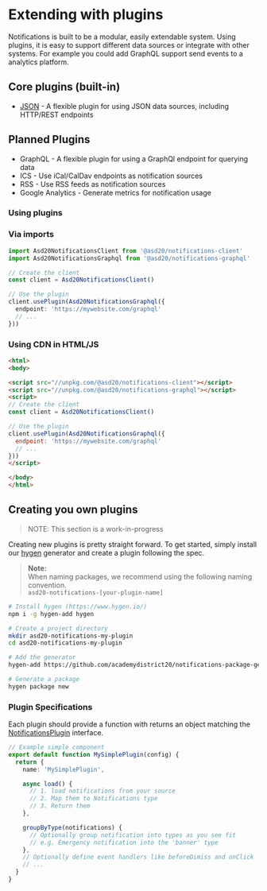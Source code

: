 # Extending with plugins

Notifications is built to be a modular, easily extendable system. Using  plugins, it is easy to support different data sources or integrate with other systems. For example you could add GraphQL support send events to a analytics platform.

## Core plugins (built-in)

* [JSON](../plugins/jsonPlugin.md) - A flexible plugin for using JSON data sources, including HTTP/REST endpoints

## Planned Plugins

* GraphQL - A flexible plugin for using a GraphQl endpoint for querying data
* ICS - Use iCal/CalDav endpoints as notification sources
* RSS - Use RSS feeds as notification sources
* Google Analytics - Generate metrics for notification usage

### Using plugins

### Via imports

```ts
import Asd20NotificationsClient from '@asd20/notifications-client'
import Asd20NotificationsGraphql from '@asd20/notifications-graphql'

// Create the client
const client = Asd20NotificationsClient()

// Use the plugin
client.usePlugin(Asd20NotificationsGraphql({
  endpoint: 'https://mywebsite.com/graphql'
  // ...
}))
```

### Using CDN in HTML/JS

```html
<html>
<body>

<script src="//unpkg.com/@asd20/notifications-client"></script>
<script src="//unpkg.com/@asd20/notifications-graphql"></script>
<script>
// Create the client
const client = Asd20NotificationsClient()

// Use the plugin
client.usePlugin(Asd20NotificationsGraphql({
  endpoint: 'https://mywebsite.com/graphql'
  // ...
}))
</script>

</body>
</html>
```

## Creating you own plugins

> NOTE: This section is a work-in-progress

Creating new plugins is pretty straight forward. To get started, simply install our [hygen](https://www.hygen.io/) generator and create a plugin following the spec.

> **Note:**  
> When naming packages, we recommend using the following naming convention.  
> `asd20-notifications-[your-plugin-name]`

```bash
# Install hygen (https://www.hygen.io/)
npm i -g hygen-add hygen

# Create a project directory
mkdir asd20-notifications-my-plugin
cd asd20-notifications-my-plugin

# Add the generator
hygen-add https://github.com/academydistrict20/notifications-package-generator

# Generate a package
hygen package new
```

### Plugin Specifications

Each plugin should provide a function with returns an object matching the [NotificationsPlugin](https://github.com/academydistrict20/notifications/blob/master/packages/shared/src/plugin.ts) interface.

```ts
// Example simple component
export default function MySimplePlugin(config) {
  return {
    name: 'MySimplePlugin',

    async load() {
      // 1. load notifications from your source
      // 2. Map them to Notifications type
      // 3. Return them
    },

    groupByType(notifications) {
      // Optionally group notification into types as you see fit
      // e.g. Emergency notification into the 'banner' type
    },
    // Optionally define event handlers like beforeDimiss and onClick
    // ...
  }
}
```
